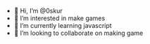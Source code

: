 - 👋 Hi, I’m @0skur
- 👀 I’m interested in make games
- 🌱 I’m currently learning javascript
- 💞️ I’m looking to collaborate on making game


<!---
0skur/0skur is a ✨ special ✨ repository because its `README.md` (this file) appears on your GitHub profile.
You can click the Preview link to take a look at your changes.
--->
